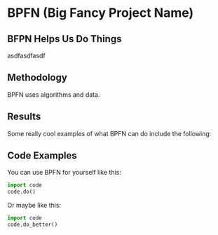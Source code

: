 # BPFN (Big Fancy Project Name)

## BFPN Helps Us Do Things
asdfasdfasdf

## Methodology
BPFN uses algorithms and data.

## Results
Some really cool examples of what BPFN can do include the following:


## Code Examples
You can use BPFN for yourself like this:
```python
import code
code.do()
```
Or maybe like this:
```python
import code
code.do_better()
```

